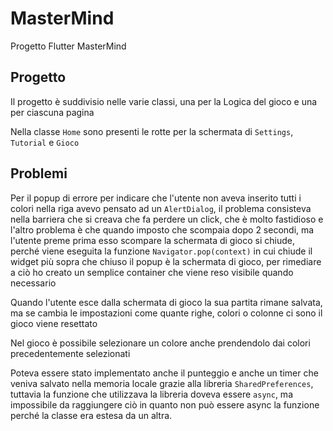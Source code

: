 # MasterMind

Progetto Flutter MasterMind

## Progetto

Il progetto è suddivisio nelle varie classi, una per la Logica del gioco e una per ciascuna pagina

Nella classe `Home` sono presenti le rotte per la schermata di `Settings`, `Tutorial` e `Gioco`

## Problemi

Per il popup di errore per indicare che l'utente non aveva inserito tutti i colori nella riga avevo pensato ad un `AlertDialog`, il problema consisteva nella barriera che si creava che fa perdere un click, che è molto fastidioso e l'altro problema è che quando imposto che scompaia dopo 2 secondi, ma l'utente preme prima esso scompare la schermata di gioco si chiude, perché viene eseguita la funzione `Navigator.pop(context)` in cui chiude il widget più sopra che chiuso il popup è la schermata di gioco, per rimediare a ciò ho creato un semplice container che viene reso visibile quando necessario

Quando l'utente esce dalla schermata di gioco la sua partita rimane salvata, ma se cambia le impostazioni come quante righe, colori o colonne ci sono il gioco viene resettato

Nel gioco è possibile selezionare un colore anche prendendolo dai colori precedentemente selezionati

Poteva essere stato implementato anche il punteggio e anche un timer che veniva salvato nella memoria locale grazie alla libreria `SharedPreferences`, tuttavia la funzione che utilizzava la libreria doveva essere `async`, ma impossibile da raggiungere ciò in quanto non può essere async la funzione perché la classe era estesa da un altra.